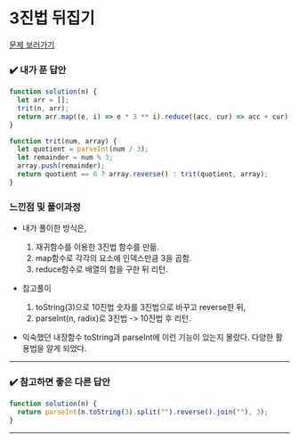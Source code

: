 # 3진법 뒤집기

[문제 보러가기](https://school.programmers.co.kr/learn/courses/30/lessons/68935)

### :heavy_check_mark: 내가 푼 답안

```javascript
function solution(n) {
  let arr = [];
  trit(n, arr);
  return arr.map((e, i) => e * 3 ** i).reduce((acc, cur) => acc + cur);
}

function trit(num, array) {
  let quotient = parseInt(num / 3);
  let remainder = num % 3;
  array.push(remainder);
  return quotient == 0 ? array.reverse() : trit(quotient, array);
}
```

### 느낀점 및 풀이과정

- 내가 풀이한 방식은,

  1. 재귀함수를 이용한 3진법 함수를 만듦.
  2. map함수로 각각의 요소에 인덱스만큼 3을 곱함.
  3. reduce함수로 배열의 합을 구한 뒤 리턴.

- 참고풀이

  1. toString(3)으로 10진법 숫자를 3진법으로 바꾸고 reverse한 뒤,
  2. parseInt(n, radix)로 3진법 -> 10진법 후 리턴.

- 익숙했던 내장함수 toString과 parseInt에 이런 기능이 있는지 몰랐다. 다양한 활용법을 알게 되었다.

<hr/>

### :heavy_check_mark: 참고하면 좋은 다른 답안

```javascript
function solution(n) {
  return parseInt(n.toString(3).split("").reverse().join(""), 3);
}
```

<hr/>
